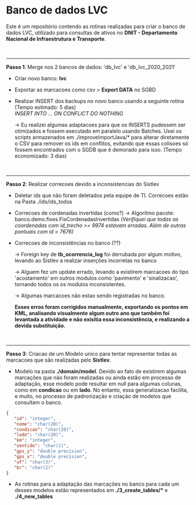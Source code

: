 <h1><strong>Banco de dados LVC</strong></h1>

Este é um repositório contendo as rotinas realizadas para criar o banco de dados LVC, utilizado para consultas de ativos no <strong>DNIT - Departamento Nacional de Infraestrutura e Transporte</strong>.

<br/>

---
<strong>Passo 1</strong>:
Merge nos 2 bancos de dados: 'db_lvc' e 'db_lvc_2020_2021'

 - Criar novo banco: <b>lvc</b>

 - Exportar as marcacoes como csv > <b>Export DATA</b> no SGBD

 - Realizar INSERT dos backups no novo banco usando a seguinte rotina (Tempo estimado: 5 dias)
  <br><i>INSERT INTO ... ON CONFLICT DO NOTHING</i> 

    -> Eu realizei algumas adaptacoes para que os INSERTS pudessem ser otimizados e fossem executado em paralelo usando Batches.
 Usei os scripts armazenados em ./improveImportJava/* para alterar diretamente o CSV para remover os ids em conflitos, evitando que essas colisoes só fossem encontrados com o SGDB que é demorado para isso. (Tempo economizado: 3 dias)

<br/>

---
<strong>Passo 2</strong>:
Realizar correcoes devido a inconsistencias do Sistlev
 - Deletar ids que não foram deletados pela equipe de TI. Correcoes estão na Pasta ./ids/ids_todos

 - Correcoes de cordenadas invertidas (como?) -> Algoritmo pacote:  banco.demo.fixes.FixCordenadasInvertidas 
 <i>(Verifiquei que todas as coordenadas com id_trecho >= 9974 estavam erradas. Além de outras pontuais com id < 7676)</i>

 - Correcoes de inconsistências no banco (??) 

    -> Foreign key de <b>tb_ocorrencia_log</b> foi derrubada por algum motivo, levando ao Sistlev a realizar inserções incorretas no banco

    -> Alguem fez um update errado, levando a existirem marcacoes do tipo 'acostamento' em outros modulos como 'pavimento' e 'sinalizacao', tornando todos os os modulos inconsistentes. 

    -> Algumas marcacoes não estao sendo registradas no banco.

    <b>Esses erros foram corrigidos manualmente, exportando os pontos em KML, analisando visualmente algum outro ano que também foi levantada a atividade e não exisitia essa inconsistência, e realizando a devida substituição.</b>

<br>

---
<strong>Passo 3</strong>:
Criacao de um Modelo unico para tentar representar todas as marcacoes que são realizadas pelo <b>Sistlev</b>.

 - Modelo na pasta <b>./domain/model</b>. Devido ao fato de existirem algumas marcações que não foram realizadas ou ainda estão em processo de adaptação, esse modelo pode resultar em null para algumas colunas, como em <b>condicao</b> ou em <b>lado</b>. No entanto, essa generalizacao facilita, e muito, no processo de padronização e criação de modelos que consultam o banco.
 ```json
 {
    "id": "integer",
    "nome": "char(20)",
    "condicao": "char(20)",
    "lado": "char(20)",
    "km": "integer",
    "sentido": "char(1)",
    "gps_y": "double precision",
    "gps_x": "double precision",
    "uf": "char(3)",
    "br": "char(2)"
}
```
 - As rotinas para a adaptação das marcações no banco para cada um desses modelos estão representados em <b>./3_create_tables/*</b> e <b>./4_new_tables</b>